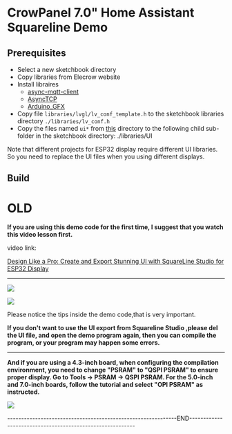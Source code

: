 # CrowPanel 7.0" Home Assistant Squareline Demo

## Prerequisites
* Select a new sketchbook directory
* Copy libraries from Elecrow website
* Install libraires
    * [async-mqtt-client](https://github.com/marvinroger/async-mqtt-client)
    * [AsyncTCP](https://github.com/dvarrel/AsyncTCP)
    * [Arduino_GFX](https://github.com/moononournation/Arduino_GFX)
* Copy file `libraries/lvgl/lv_conf_template.h` to the sketchbook libraries directory `./libraries/lv_conf.h`
* Copy the files named `ui*` from [this](/7.0/6%E3%80%81homeassistant/7.0-inch_Squareline_Demo) directory to the following child sub-folder in the sketchbook directory: ./libraries/UI

Note that different projects for ESP32 display require different UI libraries. So you need to replace the UI files when you using different displays.

## Build


# OLD


**If you are using this demo code for the first time, I suggest that you watch this video lesson first.**

video link:

[Design Like a Pro: Create and Export Stunning UI with SquareLine Studio for ESP32 Display](https://www.youtube.com/watch?v=TcWvxw61U_w)

------------------------------------------------------------------------------------------------------------------------------

![](https://raw.githubusercontent.com/Elecrow-RD/esp32-display/master/7.0/3%E3%80%81arduino/7.0-inch_Squareline_Demo/README/1.png)

![](https://raw.githubusercontent.com/Elecrow-RD/esp32-display/master/7.0/3%E3%80%81arduino/7.0-inch_Squareline_Demo/README/2.png)

Please notice the tips inside the demo code,that is very important.

**If you don't want to use the UI export from Squareline Studio ,please del the UI file, and open the demo program again, then you can compile the program, or your program may happen some errors.**

--------------------------------------------------------------------------------------------------------------------------

**And if you are using a 4.3-inch board, when configuring the compilation environment, you need to change "PSRAM" to "QSPI PSRAM" to ensure proper display. Go to Tools -> PSRAM -> QSPI PSRAM. For the 5.0-inch and 7.0-inch boards, follow the tutorial and select "OPI PSRAM" as instructed.**

![](https://raw.githubusercontent.com/Elecrow-RD/esp32-display/master/7.0/3%E3%80%81arduino/7.0-inch_Squareline_Demo/README/3.png)







-------------------------------------------------------------END----------------------------------------------------------
